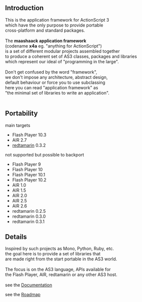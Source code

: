 ## Introduction ##

This is the application framework for ActionScript 3<br>
which have the only purpose to provide portable<br>
cross-platform and standard packages.<br>
<br>
The <b>maashaack application framework</b><br>
(codename <b>x4a</b> eg. "anything for ActionScript")<br>
is a set of different modular projects assembled together<br>
to produce a coherent set of AS3 classes, packages and libraries<br>
which represent our ideal of "programming in the large".<br>
<br>
Don't get confused by the word "framework", <br>
we don't impose any architecture, abstract design,<br>
default behaviour or force you to use subclassing<br>
here you can read "application framework" as<br>
"the minimal set of libraries to write an application".<br>
<br>
<h2>Portability</h2>

main targets<br>
<ul><li>Flash Player 10.3<br>
</li><li>AIR 2.7<br>
</li><li><a href='http://code.google.com/p/redtamarin/'>redtamarin</a> 0.3.2</li></ul>

not supported but possible to backport<br>
<ul><li>Flash Player 9<br>
</li><li>Flash Player 10<br>
</li><li>Flash Player 10.1<br>
</li><li>Flash Player 10.2<br>
</li><li>AIR 1.0<br>
</li><li>AIR 1.5<br>
</li><li>AIR 2.0<br>
</li><li>AIR 2.5<br>
</li><li>AIR 2.6<br>
</li><li>redtamarin 0.2.5<br>
</li><li>redtamarin 0.3.0<br>
</li><li>redtamarin 0.3.1</li></ul>


<h2>Details</h2>

Inspired by such projects as Mono, Python, Ruby, etc.<br>
the goal here is to provide a set of libraries that<br>
are made right from the start portable in the AS3 world.<br>
<br>
The focus is on the AS3 language, APIs available for<br>
the Flash Player, AIR, redtamarin or any other AS3 host.<br>
<br>
see the <a href='Documentation.md'>Documentation</a>

see the <a href='Roadmap.md'>Roadmap</a>